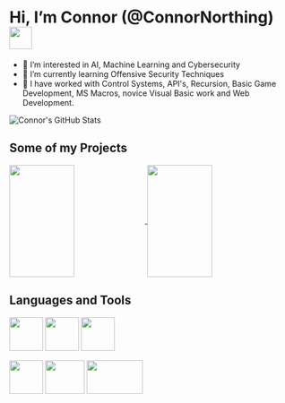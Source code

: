 # Hi, I’m Connor (@ConnorNorthing)<img src="https://raw.githubusercontent.com/MartinHeinz/MartinHeinz/master/wave.gif" width="40" height="40" />

- 👀 I’m interested in AI, Machine Learning and Cybersecurity
- 🌱 I’m currently learning Offensive Security Techniques
- 💞️ I have worked with Control Systems, API's, Recursion, Basic Game Development, MS Macros, novice Visual Basic work and Web Development. 

![Connor's GitHub Stats](https://github-readme-stats.vercel.app/api?username=ConnorNorthing&show_icons=true) 


## Some of my Projects

<a href="https://github.com/ConnorNorthing/EPR400-Control-Code">
  <img align="center" src="https://github-readme-stats.vercel.app/api/pin/?username=ConnorNorthing&repo=EPR400-Control-Code" width = "48%" height = 200px/>
</a>

<a href="https://github.com/ConnorNorthing/Respiratory-Sensor">
  <img align="center" src="https://github-readme-stats.vercel.app/api/pin/?username=ConnorNorthing&repo=Respiratory-Sensor" width = "48%" height = 200px/>
</a>


## Languages and Tools
<img src="https://raw.githubusercontent.com/jmnote/z-icons/master/svg/python.svg" width="60" height="60" /> <img src="https://raw.githubusercontent.com/jmnote/z-icons/master/svg/c.svg" width="60" height="60" /> <img src="https://raw.githubusercontent.com/jmnote/z-icons/master/svg/cpp.svg" width="60" height="60" />

<img src="https://cdn.iconscout.com/icon/free/png-64/linux-8-202409.png" width="60" height="60" /> <img src="https://tecadmin.net/tutorial/wp-content/uploads/2017/09/bash-logo-300x245.jpg" width="70" height="60" /> <img src="https://www.nicepng.com/png/detail/352-3529769_html5-course-training-content-details-logo-html-5.png" width="100" height="60" />

<!---
ConnorNorthing/ConnorNorthing is a ✨ special ✨ repository because its `README.md` (this file) appears on your GitHub profile.
You can click the Preview link to take a look at your changes.
--->
